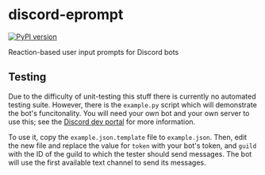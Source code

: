 # discord-eprompt

[![PyPI version](https://badge.fury.io/py/discord-eprompt.svg)](https://badge.fury.io/py/discord-eprompt)

Reaction-based user input prompts for Discord bots

## Testing

Due to the difficulty of unit-testing this stuff there is currently no automated testing suite. However, there is the
`example.py` script which will demonstrate the bot's funcitonality. You will need your own bot and your own server to
use this; see the [Discord dev portal](https://discord.com/developers) for more information.

To use it, copy the `example.json.template` file to `example.json`. Then, edit the new file and replace the value for 
`token` with your bot's token, and `guild` with the ID of the guild to which the tester should send messages. The bot
will use the first available text channel to send its messages.
